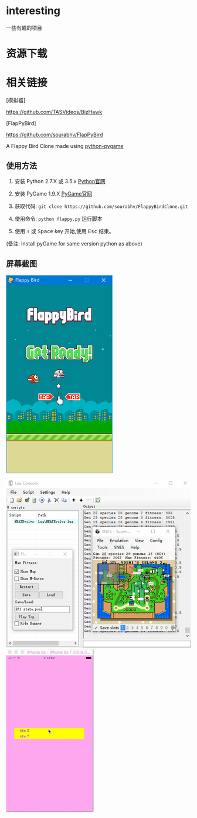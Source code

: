# interesting
一些有趣的项目

# 资源下载
# 相关链接
[模拟器]

https://github.com/TASVideos/BizHawk

[FlapPyBird]

https://github.com/sourabhv/FlapPyBird

A Flappy Bird Clone made using [python-pygame][1]

使用方法
-------

1. 安装 Python 2.7.X 或 3.5.x [Python官网](https://www.python.org/download/releases/)

2. 安装 PyGame 1.9.X [PyGame官网](http://www.pygame.org/download.shtml)

3. 获取代码: `git clone https://github.com/sourabhv/FlappyBirdClone.git`

4. 使用命令: `python flappy.py` 运行脚本

5. 使用 <kbd>&uarr;</kbd> 或 <kbd>Space</kbd> key 开始,使用 <kbd>Esc</kbd> 结束。

(备注: Install pyGame for same version python as above)

屏幕截图
-------

![Flappy Bird](FlappyBird.png)

[1]: http://www.pygame.org

![Mario](Mario.gif)
![image](https://github.com/Yesi-hoang/TaoBaoTopLine/blob/master/Gif/TaoBaoTopLineGif.gif)